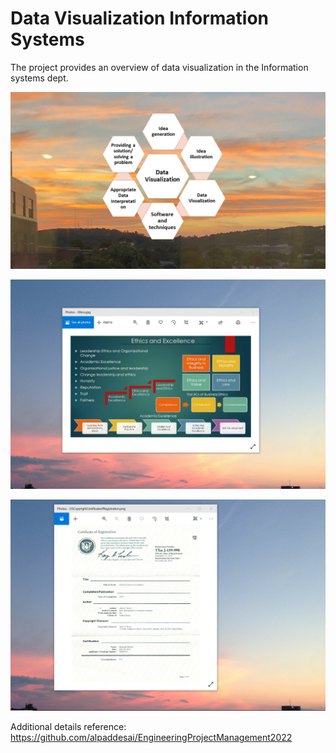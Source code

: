 # Data Visualization Information Systems

The project provides an overview of data visualization in the Information systems dept.

![image](DataVisualization.jpg)

![image](EthicsandExcellence.png)

![image](USCopyrightCertificate.png)

Additional details reference: https://github.com/alpaddesai/EngineeringProjectManagement2022
